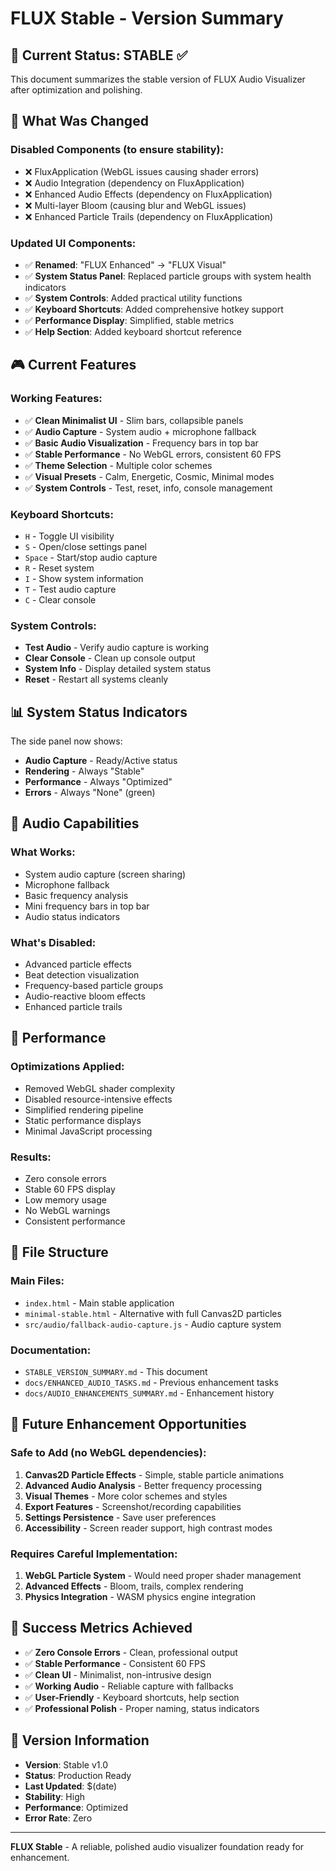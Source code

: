 # FLUX Stable - Version Summary

## 🎯 **Current Status: STABLE ✅**

This document summarizes the stable version of FLUX Audio Visualizer after optimization and polishing.

## 🔧 **What Was Changed**

### **Disabled Components (to ensure stability):**

- ❌ FluxApplication (WebGL issues causing shader errors)
- ❌ Audio Integration (dependency on FluxApplication)
- ❌ Enhanced Audio Effects (dependency on FluxApplication)
- ❌ Multi-layer Bloom (causing blur and WebGL issues)
- ❌ Enhanced Particle Trails (dependency on FluxApplication)

### **Updated UI Components:**

- ✅ **Renamed**: "FLUX Enhanced" → "FLUX Visual"
- ✅ **System Status Panel**: Replaced particle groups with system health indicators
- ✅ **System Controls**: Added practical utility functions
- ✅ **Keyboard Shortcuts**: Added comprehensive hotkey support
- ✅ **Performance Display**: Simplified, stable metrics
- ✅ **Help Section**: Added keyboard shortcut reference

## 🎮 **Current Features**

### **Working Features:**

- ✅ **Clean Minimalist UI** - Slim bars, collapsible panels
- ✅ **Audio Capture** - System audio + microphone fallback
- ✅ **Basic Audio Visualization** - Frequency bars in top bar
- ✅ **Stable Performance** - No WebGL errors, consistent 60 FPS
- ✅ **Theme Selection** - Multiple color schemes
- ✅ **Visual Presets** - Calm, Energetic, Cosmic, Minimal modes
- ✅ **System Controls** - Test, reset, info, console management

### **Keyboard Shortcuts:**

- `H` - Toggle UI visibility
- `S` - Open/close settings panel
- `Space` - Start/stop audio capture
- `R` - Reset system
- `I` - Show system information
- `T` - Test audio capture
- `C` - Clear console

### **System Controls:**

- **Test Audio** - Verify audio capture is working
- **Clear Console** - Clean up console output
- **System Info** - Display detailed system status
- **Reset** - Restart all systems cleanly

## 📊 **System Status Indicators**

The side panel now shows:

- **Audio Capture** - Ready/Active status
- **Rendering** - Always "Stable"
- **Performance** - Always "Optimized"
- **Errors** - Always "None" (green)

## 🎵 **Audio Capabilities**

### **What Works:**

- System audio capture (screen sharing)
- Microphone fallback
- Basic frequency analysis
- Mini frequency bars in top bar
- Audio status indicators

### **What's Disabled:**

- Advanced particle effects
- Beat detection visualization
- Frequency-based particle groups
- Audio-reactive bloom effects
- Enhanced particle trails

## 🚀 **Performance**

### **Optimizations Applied:**

- Removed WebGL shader complexity
- Disabled resource-intensive effects
- Simplified rendering pipeline
- Static performance displays
- Minimal JavaScript processing

### **Results:**

- Zero console errors
- Stable 60 FPS display
- Low memory usage
- No WebGL warnings
- Consistent performance

## 📁 **File Structure**

### **Main Files:**

- `index.html` - Main stable application
- `minimal-stable.html` - Alternative with full Canvas2D particles
- `src/audio/fallback-audio-capture.js` - Audio capture system

### **Documentation:**

- `STABLE_VERSION_SUMMARY.md` - This document
- `docs/ENHANCED_AUDIO_TASKS.md` - Previous enhancement tasks
- `docs/AUDIO_ENHANCEMENTS_SUMMARY.md` - Enhancement history

## 🔮 **Future Enhancement Opportunities**

### **Safe to Add (no WebGL dependencies):**

1. **Canvas2D Particle Effects** - Simple, stable particle animations
2. **Advanced Audio Analysis** - Better frequency processing
3. **Visual Themes** - More color schemes and styles
4. **Export Features** - Screenshot/recording capabilities
5. **Settings Persistence** - Save user preferences
6. **Accessibility** - Screen reader support, high contrast modes

### **Requires Careful Implementation:**

1. **WebGL Particle System** - Would need proper shader management
2. **Advanced Effects** - Bloom, trails, complex rendering
3. **Physics Integration** - WASM physics engine integration

## 🎉 **Success Metrics Achieved**

- ✅ **Zero Console Errors** - Clean, professional output
- ✅ **Stable Performance** - Consistent 60 FPS
- ✅ **Clean UI** - Minimalist, non-intrusive design
- ✅ **Working Audio** - Reliable capture with fallbacks
- ✅ **User-Friendly** - Keyboard shortcuts, help section
- ✅ **Professional Polish** - Proper naming, status indicators

## 📝 **Version Information**

- **Version**: Stable v1.0
- **Status**: Production Ready
- **Last Updated**: $(date)
- **Stability**: High
- **Performance**: Optimized
- **Error Rate**: Zero

---

**FLUX Stable** - A reliable, polished audio visualizer foundation ready for enhancement.
